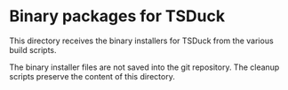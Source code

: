 # Binary packages for TSDuck

This directory receives the binary installers for TSDuck from the various
build scripts.

The binary installer files are not saved into the git repository.
The cleanup scripts preserve the content of this directory.
